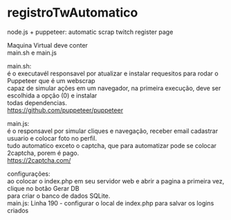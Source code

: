 # registroTwAutomatico
node.js + puppeteer: automatic scrap twitch register page<br>

Maquina Virtual deve conter<br>
main.sh e main.js<br>

main.sh:<br>
é o executavél responsavel por atualizar e instalar requesitos para rodar o Puppeteer que é um webscrap<br>
capaz de simular ações em um navegador, na primeira execução, deve ser escolhida a opção (0) e instalar<br>
todas dependencias.<br>
https://github.com/puppeteer/puppeteer

main.js:<br>
é o responsavel por simular cliques e navegação, receber email cadastrar usuario e colocar foto no perfil.<br>
tudo automatico exceto o captcha, que para automatizar pode se colocar 2captcha, porem é pago.<br>
https://2captcha.com/<br>

configurações:<br>
ao colocar o index.php em seu servidor web e abrir a pagina a primeira vez, clique no botão Gerar DB<br>
para criar o banco de dados SQLite.<br>
main.js: Linha 190 - configurar o local de index.php para salvar os logins criados<br>
